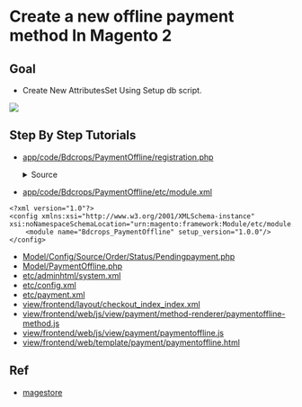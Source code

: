 #  Create a new offline payment method In Magento 2


## Goal
- Create New AttributesSet Using Setup db script.

![](docs/attributeSet.png)

## Step By Step Tutorials

- [app/code/Bdcrops/PaymentOffline/registration.php](registration.php)

    <details><summary>Source</summary>
    ```
    <?php
        \Magento\Framework\Component\ComponentRegistrar::register(
            \Magento\Framework\Component\ComponentRegistrar::MODULE,
            'Bdcrops_PaymentOffline',
            __DIR__
        );
    ```
    </details>


- [app/code/Bdcrops/PaymentOffline/etc/module.xml](etc/module.xml)
```
<?xml version="1.0"?>
<config xmlns:xsi="http://www.w3.org/2001/XMLSchema-instance" xsi:noNamespaceSchemaLocation="urn:magento:framework:Module/etc/module.xsd">
    <module name="Bdcrops_PaymentOffline" setup_version="1.0.0"/>
</config>

```

- [Model/Config/Source/Order/Status/Pendingpayment.php](Model/Config/Source/Order/Status/Pendingpayment.php)
- [Model/PaymentOffline.php](Model/PaymentOffline.php)
- [etc/adminhtml/system.xml](etc/adminhtml/system.xml)
- [etc/config.xml](etc/config.xml)
- [etc/payment.xml](etc/payment.xml)
- [view/frontend/layout/checkout_index_index.xml](view/frontend/layout/checkout_index_index.xml)
- [view/frontend/web/js/view/payment/method-renderer/paymentoffline-method.js](view/frontend/web/js/view/payment/method-renderer/paymentoffline-method.js)
- [view/frontend/web/js/view/payment/paymentoffline.js](view/frontend/web/js/view/payment/paymentoffline.js)
- [view/frontend/web/template/payment/paymentoffline.html](view/frontend/web/template/payment/paymentoffline.html)


## Ref

- [magestore](https://www.magestore.com/magento-2-tutorial/2361-2/)
